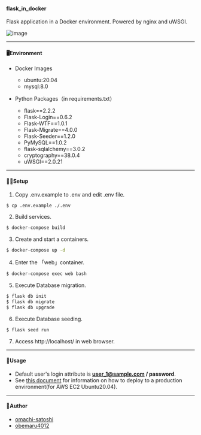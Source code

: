 #### flask_in_docker

Flask application in a Docker environment.
Powered by nginx and uWSGI.

![image](https://user-images.githubusercontent.com/88951380/206355413-a1a78de5-d3e5-462d-a174-7ed073af836a.png)

---

#### 🖥Environment

- Docker Images

  - ubuntu:20.04
  - mysql:8.0

- Python Packages（in requirements.txt）
  - flask==2.2.2
  - Flask-Login==0.6.2
  - Flask-WTF==1.0.1
  - Flask-Migrate==4.0.0
  - Flask-Seeder==1.2.0
  - PyMySQL==1.0.2
  - flask-sqlalchemy==3.0.2
  - cryptography==38.0.4
  - uWSGI==2.0.21

---

#### 👩‍💻Setup
1. Copy .env.example to .env and edit .env file.

```bash
$ cp .env.example ./.env
```

2. Build services.

```bash
$ docker-compose build
```

3. Create and start a containers.

```bash
$ docker-compose up -d
```

4. Enter the 「web」container.

```bash
$ docker-compose exec web bash
```

5. Execute Database migration.

```bash
$ flask db init
$ flask db migrate
$ flask db upgrade
```

6. Execute Database seeding.

```bash
$ flask seed run
```

7. Access http://localhost/ in web browser.

---

#### 🧰Usage

- Default user's login attribute is <b>user_1@sample.com / password</b>.
- See [this document](https://github.com/DreamPandaWorks/flask_in_docker/blob/main/DEPLOY.md) for information on how to deploy to a production environment(for AWS EC2 Ubuntu20.04).

---

#### 📝Author

- [omachi-satoshi](https://github.com/omachi-satoshi)
- [obemaru4012](https://github.com/obemaru4012)
